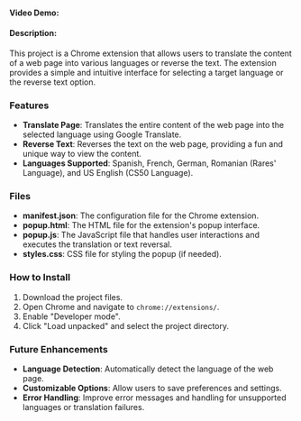 
#### Video Demo:
#### Description:

This project is a Chrome extension that allows users to translate the content of a web page into various languages or reverse the text. The extension provides a simple and intuitive interface for selecting a target language or the reverse text option.

### Features

- **Translate Page**: Translates the entire content of the web page into the selected language using Google Translate.
- **Reverse Text**: Reverses the text on the web page, providing a fun and unique way to view the content.
- **Languages Supported**: Spanish, French, German, Romanian (Rares' Language), and US English (CS50 Language).

### Files

- **manifest.json**: The configuration file for the Chrome extension.
- **popup.html**: The HTML file for the extension's popup interface.
- **popup.js**: The JavaScript file that handles user interactions and executes the translation or text reversal.
- **styles.css**: CSS file for styling the popup (if needed).

### How to Install

1. Download the project files.
2. Open Chrome and navigate to `chrome://extensions/`.
3. Enable "Developer mode".
4. Click "Load unpacked" and select the project directory.


### Future Enhancements

- **Language Detection**: Automatically detect the language of the web page.
- **Customizable Options**: Allow users to save preferences and settings.
- **Error Handling**: Improve error messages and handling for unsupported languages or translation failures.
